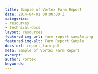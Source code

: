 ```yaml
---
title: Sample of Vortex Farm Report
date: 2014-04-01 00:00:00 Z
categories:
- resources
- technical-docs
layout: resources
featured-img-url: farm-report-sample.png
featured-img-alt: Farm Report Sample
docs-url: report_farm.pdf
meta: Sample of Vortex Farm Report
excerpt: 
author: vortex
keywords: 
---
```


